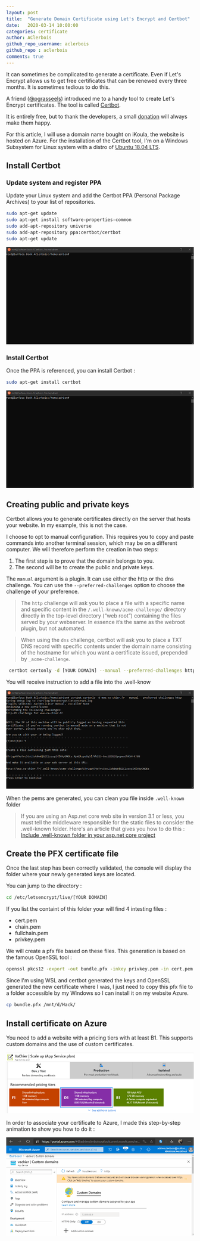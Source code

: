 ```yaml
---
layout: post
title:  "Generate Domain Certificate using Let's Encrypt and Certbot"
date:   2020-03-14 10:00:00
categories: certificate
author: AClerbois
github_repo_username: aclerbois
github_repo : aclerbois
comments: true
---
```


It can sometimes be complicated to generate a certificate. Even if Let's Encrypt allows us to get free certificates that can be renewed every three months. It is sometimes tedious to do this. 


A friend ([@pgrasseels](https://twitter.com/pgrasseels)) introduced me to a handy tool to create Let's Encrypt certificates. The tool is called [Certbot](https://certbot.eff.org/).
<!-- more -->

It is entirely free, but to thank the developers, a small [donation](https://supporters.eff.org/donate/support-work-on-certbot) will always make them happy.

For this article, I will use a domain name bought on iKoula, the website is hosted on Azure. For the installation of the Certbot tool, I'm on a Windows Subsystem for Linux system with a distro of [Ubuntu 18.04 LTS](https://www.microsoft.com/store/productId/9N9TNGVNDL3Q).

## Install Certbot

### Update system and register PPA

Update your Linux system and add the Certbot PPA (Personal Package Archives) to your list of repositories. 

```sh
sudo apt-get update
sudo apt-get install software-properties-common
sudo add-apt-repository universe
sudo add-apt-repository ppa:certbot/certbot
sudo apt-get update
```

![Demo of Update System and register PPA](/img/Update%20and%20install%20ppa.gif)

### Install Certbot

Once the PPA is referenced, you can install Certbot : 

```sh
sudo apt-get install certbot
```

![Demo of install certbot](/img/Update%20and%20install%20ppa.gif)

## Creating public and private keys

Certbot allows you to generate certificates directly on the server that hosts your website. In my example, this is not the case.

I choose to opt to manual configuration. This requires you to copy and paste commands into another terminal session, which may be on a different computer. We will therefore perform the creation in two steps: 

1. The first step is to prove that the domain belongs to you. 
2. The second will be to create the public and private keys.

The ```manual``` argument is a plugin. It can use either the http or the dns challenge. You can use the ```--preferred-challenges``` option to choose the challenge of your preference.

>   The ```http``` challenge will ask you to place a file with a specific name and specific content in the ```/.well-known/acme-challenge/``` directory directly in the top-level directory (“web root”) containing the files served by your webserver. In essence it’s the same as the webroot plugin, but not automated.

>    When using the ```dns``` challenge, certbot will ask you to place a TXT DNS record with specific contents under the domain name consisting of the hostname for which you want a certificate issued, prepended by ```_acme-challenge```.

```sh
 certbot certonly -d [YOUR DOMAIN] --manual --preferred-challenges http
```

You will receive instruction to add a file into the .well-know

![Demo of install certbot](/img/register%20domain.gif)

When the pems are generated, you can clean you file inside ```.well-known``` folder

> If you are using an Asp.net core web site in version 3.1 or less, you must tell the middleware responsible for the static files to consider the .well-known folder. Here's an article that gives you how to do this : [Include .well-known folder in your asp.net core project](2020-03-14-Resolving%20404%20on%20well-known%20file.markdown)

## Create the PFX certificate file 

Once the last step has been correctly validated, the console will display the folder where your newly generated keys are located.

You can jump to the directory :

```sh 
cd /etc/letsencrypt/live/[YOUR DOMAIN]
```

If you list the containt of this folder your will find 4 intesting files : 

* cert.pem 
* chain.pem 
* fullchain.pem
* privkey.pem

We will create a pfx file based on these files. This generation is based on the famous OpenSSL tool :

```sh
openssl pkcs12 -export -out bundle.pfx -inkey privkey.pem -in cert.pem -certfile chain.pem -password pass:pass
```

Since I'm using WSL and certbot generated the keys and OpenSSL generated the new certificate where I was, I just need to copy this pfx file to a folder accessible by my Windows so I can install it on my website Azure.

```sh
cp bundle.pfx /mnt/d/Hack/
```

## Install certificate on Azure

You need to add a website with a  pricing tiers with at least B1. This supports custom domains and the use of custom certificates.

![Pricing tiers](/img/PricingTiersSsl.png)

In order to associate your certificate to Azure, I made this step-by-step animation to show you how to do it : 

![Install certificate on Azure](/img/Add%20certificate%20to%20Azure.gif)
